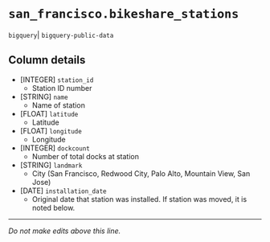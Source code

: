 # `san_francisco.bikeshare_stations`
`bigquery`| `bigquery-public-data`

## Column details
* [INTEGER]   `station_id`
  - Station ID number
* [STRING]    `name`
  - Name of station
* [FLOAT]     `latitude`
  - Latitude
* [FLOAT]     `longitude`
  - Longitude
* [INTEGER]   `dockcount`
  - Number of total docks at station
* [STRING]    `landmark`
  - City (San Francisco, Redwood City, Palo Alto, Mountain View, San Jose)
* [DATE]      `installation_date`
  - Original date that station was installed. If station was moved, it is noted below.

-------------------------------------------------------------------------------
*Do not make edits above this line.*
